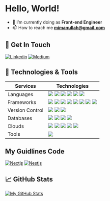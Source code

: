 # Hello, World!

-   🌱 I’m currently doing as **Front-end Engineer**
-   📫 How to reach me **mimanullah@gmail.com**

## 📝 Get In Touch

[![Linkedin](https://img.shields.io/badge/linkedin-%230077B5.svg?&style=for-the-badge&logo=linkedin&logoColor=white)][linkedin]
[![Medium](https://img.shields.io/badge/medium-%230077B5.svg?&style=for-the-badge&logo=medium&logoColor=white&color=black)][medium]

## 🔧 Technologies & Tools

| Services                       | Technologies      
| ------------------------------ | ------------------------
| Languages                      | ![](https://img.shields.io/badge/JavaScript-%23F7DF1E?style=for-the-badge&logo=javascript&logoColor=black) ![](https://img.shields.io/badge/TypeScript-%23007ACC?style=for-the-badge&logo=typescript&logoColor=white) ![](https://img.shields.io/badge/PHP-%23777BB4?style=for-the-badge&logo=php&logoColor=white) ![](https://img.shields.io/badge/Java-%23ED8B00?style=for-the-badge&logo=java&logoColor=white) ![](https://img.shields.io/badge/Python-%233776AB?style=for-the-badge&logo=python&logoColor=white) ![](https://img.shields.io/badge/Dart-%230175C2?style=for-the-badge&logo=dart&logoColor=white)
| Frameworks                     | ![](https://img.shields.io/badge/Vue.js-green?style=for-the-badge&logo=vue.js&logoColor=white) ![](https://img.shields.io/badge/Vue.js-3.x-green?style=for-the-badge&logo=vue.js&logoColor=white) ![](https://img.shields.io/badge/Nuxt.js-lightgreen?style=for-the-badge&logo=nuxt.js&logoColor=white) ![](https://img.shields.io/badge/React.js-blue?style=for-the-badge&logo=react&logoColor=white) ![](https://img.shields.io/badge/Next.js-blue?style=for-the-badge&logo=next.js&logoColor=white) ![](https://img.shields.io/badge/Nest.js-red?style=for-the-badge&logo=nestjs&logoColor=white) ![](https://img.shields.io/badge/Express-lightgrey?style=for-the-badge&logo=express&logoColor=white) ![](https://img.shields.io/badge/Laravel-red?style=for-the-badge&logo=laravel&logoColor=white)
| Version Control                | ![](https://img.shields.io/badge/Git-F05032?style=for-the-badge&logo=git&logoColor=white) ![](https://img.shields.io/badge/GitLab-FCA121?style=for-the-badge&logo=gitlab&logoColor=white) ![](https://img.shields.io/badge/GitHub-181717?style=for-the-badge&logo=github&logoColor=white) 
| Databases                      | ![](https://img.shields.io/badge/MySQL-4479A1?style=for-the-badge&logo=mysql&logoColor=white) ![](https://img.shields.io/badge/PostgreSQL-336791?style=for-the-badge&logo=postgresql&logoColor=white) ![](https://img.shields.io/badge/SQLite-003B57?style=for-the-badge&logo=sqlite&logoColor=white) ![](https://img.shields.io/badge/MongoDB-47A248?style=for-the-badge&logo=mongodb&logoColor=white)
| Clouds                         | ![](https://img.shields.io/badge/google%20cloud-%234285F4?style=for-the-badge&logo=google-cloud&logoColor=white) ![](https://img.shields.io/badge/heroku-%23430098?style=for-the-badge&logo=heroku&logoColor=white) ![](https://img.shields.io/badge/vercel-%23000000?style=for-the-badge&logo=vercel&logoColor=white) ![](https://img.shields.io/badge/railway-%23000000?style=for-the-badge&logo=railway&logoColor=white) ![](https://img.shields.io/badge/AWS-%23232F3E?style=for-the-badge&logo=amazon-aws&logoColor=white)
| Tools                          | ![](https://img.shields.io/badge/docker%20-%230db7ed.svg?&style=for-the-badge&logo=docker&logoColor=white)

## My Guidlines Code
[![Nextjs](https://img.shields.io/badge/Next.js-blue?style=for-the-badge&logo=next.js&logoColor=white)][nextjs-example]
[![Nestjs](https://img.shields.io/badge/Nest.js-red?style=for-the-badge&logo=nestjs&logoColor=white)][nestjs-example]

## &#x1f4c8; GitHub Stats

[![My GitHub Stats](https://github-readme-stats.vercel.app/api/?username=manullah&count_private=true&theme=tokyonight&showicons=true)]()

[linkedin]: https://www.linkedin.com/in/muhammad-imanullah-b3088517b/
[medium]: https://medium.com/@mimanullah
[nextjs-example]: [https://medium.com/@mimanullah](https://github.com/manullah/nextjs-example)https://github.com/manullah/nextjs-example
[nestjs-example]: https://github.com/manullah/nestjs-example
